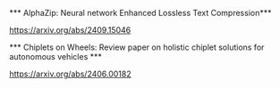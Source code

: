 *** AlphaZip: Neural network Enhanced Lossless Text Compression***  

https://arxiv.org/abs/2409.15046

*** Chiplets on Wheels: Review paper on holistic chiplet solutions for autonomous vehicles ***

https://arxiv.org/abs/2406.00182
